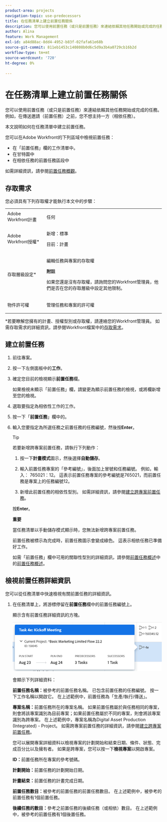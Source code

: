 ```yaml
---
product-area: projects
navigation-topic: use-predecessors
title: 在任務清單上建立前置任務關係
description: 您可以使用前置任務（或只是前置任務）來連結依賴其他任務開始或完成的任務。 例如，在傳送邀請（前置任務）之前，您不想主持一方（相依任務）。
author: Alina
feature: Work Management
exl-id: a84d88ac-8dd4-4952-b83f-02fafa61e68b
source-git-commit: 811eb1453c140808b0d6c5d9a3b4a0729cb16b2d
workflow-type: tm+mt
source-wordcount: '720'
ht-degree: 0%

---
```


# 在任務清單上建立前置任務關係

您可以使用前置任務（或只是前置任務）來連結依賴其他任務開始或完成的任務。 例如，在傳送邀請（前置任務）之前，您不想主持一方（相依任務）。

本文說明如何在任務清單中建立前置任務。

您可以在Adobe Workfront的下列區域中檢視前置任務：

* 在「前置任務」欄的工作清單中。
* 在甘特圖中
* 在相依任務的前置任務區段中

如需詳細資訊，請參閱[前置任務概觀](../../../manage-work/tasks/use-prdcssrs/predecessors-overview.md)。

## 存取需求

您必須具有下列存取權才能執行本文中的步驟：

<table style="table-layout:auto"> 
 <col> 
 <col> 
 <tbody> 
  <tr> 
   <td role="rowheader">Adobe Workfront計畫</td> 
   <td> <p>任何</p> </td> 
  </tr> 
  <tr> 
   <td role="rowheader">Adobe Workfront授權*</td> 
   <td> <p>新增：標準 </p><p>目前：計畫 </p> </td> 
  </tr> 
  <tr> 
   <td role="rowheader">存取層級設定*</td> 
   <td> <p>編輯任務與專案的存取權</p> <p><b>附註</b>

如果您還是沒有存取權，請詢問您的Workfront管理員，他們是否在您的存取層級中設定其他限制。 </p> </td>
</tr> 
  <tr> 
   <td role="rowheader">物件許可權</td> 
   <td> <p>管理任務和專案的許可權</p> </td> 
  </tr> 
 </tbody> 
</table>

&#42;若要瞭解您擁有的計畫、授權型別或存取權，請連絡您的Workfront管理員。 如需存取需求的詳細資訊，請參閱Workfront檔案中的[存取需求](/help/quicksilver/administration-and-setup/add-users/access-levels-and-object-permissions/access-level-requirements-in-documentation.md)。

## 建立前置任務

1. 前往專案。
1. 按一下左側面板中的&#x200B;**工作**。
1. 確定您目前的檢視顯示&#x200B;**前置任務**&#x200B;欄。

   如果檢視未顯示「前置任務」欄，請變更為顯示前置任務的檢視，或將欄新增至您的檢視。

1. 選取要指定為相依性工作的工作。
1. 按一下「**前置任務**」欄中的。
1. 輸入您要指定為所選任務之前置任務的任務編號，然後按&#x200B;**Enter**。

   >[!TIP]
   >
   >若要新增跨專案前置任務，請執行下列動作：
   >
   >1. 按一下&#x200B;**計畫模式**&#x200B;圖示，然後選擇&#x200B;**自動儲存**。
   >
   >1. 輸入前置任務專案的「參考編號」，後面加上冒號和任務編號。 例如，輸入： 765021：12。 這表示前置任務專案的參考編號是765021，而前置任務是專案上的任務編號12。
   >
   >1. 新增此前置任務的相依性型別。 如需詳細資訊，請參閱[建立跨專案前置任務](/help/quicksilver/manage-work/tasks/use-prdcssrs/cross-project-predecessors.md)。
   >
   >按&#x200B;**Enter**。
   >
   >**重要**
   >
   >當任務清單以手動儲存模式顯示時，您無法新增跨專案前置任務。

   前置任務被標示為完成時，前置任務圖示會變成綠色。 這表示相依任務已準備好工作。

   如需「前置任務」欄中可用的關聯性型別的詳細資訊，請參閱[前置任務概述](../../../manage-work/tasks/use-prdcssrs/predecessors-overview.md)中的[前置任務概述](../../../manage-work/tasks/use-prdcssrs/predecessors-overview.md)。

## 檢視前置任務詳細資訊

您可以從任務清單中快速檢視有關前置任務的詳細資訊。

1. 在任務清單上，將游標停留在&#x200B;**前置任務**&#x200B;欄中的前置任務編號上。

   顯示含有前置任務詳細資訊的方塊。

   ![前置任務詳細資料](assets/predecessor-details-in-task-list.png)

   會顯示下列詳細資料：

   **前置任務名稱：**&#x200B;被參考的前置任務名稱。 已包含前置任務的任務編號。 按一下工作名稱以開啟它。 在上述範例中，前置任務為「生產/執行/傳送」。

   **專案名稱：**&#x200B;前置任務所在的專案名稱。 如果前置任務屬於與任務相同的專案，則會將該專案識別為目前專案；如果前置任務屬於不同的專案，則會將該專案識別為跨專案。 在上述範例中，專案名稱為Digital Asset Production (Integrated) - Project。 如需跨專案前置任務的詳細資訊，請參閱[建立跨專案前置任務](../../tasks/use-prdcssrs/cross-project-predecessors.md)。

   您可以展開專案詳細資料以檢視專案的計劃開始和結束日期、條件、狀態、完成百分比以及擁有者。 如果是跨專案，您可以按一下&#x200B;**檢視專案**&#x200B;以開啟專案。

   **ID：**&#x200B;前置任務所在專案的參考號碼。

   **計劃開始：**&#x200B;前置任務的計劃開始日期。

   **計畫結束：**&#x200B;前置任務的計畫完成日期。

   **前置任務數目：**&#x200B;被參考的前置任務的前置任務數目。 在上述範例中，被參考的前置任務有1個前置任務。

   **後續任務的數目：**&#x200B;參考之前置任務的後續任務（或相依）數目。 在上述範例中，被參考的前置任務有1個後置任務。
